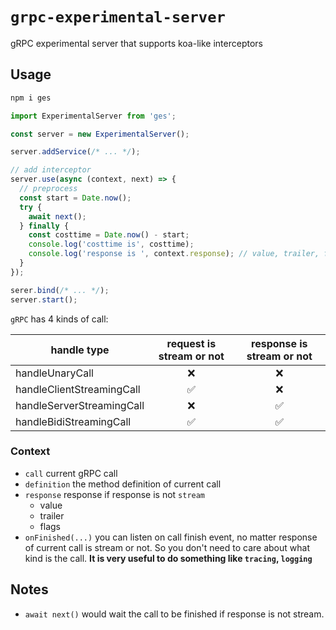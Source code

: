 # `grpc-experimental-server`

gRPC experimental server that supports koa-like interceptors

## Usage

```bash
npm i ges
```

```javascript
import ExperimentalServer from 'ges';

const server = new ExperimentalServer();

server.addService(/* ... */);

// add interceptor
server.use(async (context, next) => {
  // preprocess
  const start = Date.now();
  try {
    await next();
  } finally {
    const costtime = Date.now() - start;
    console.log('costtime is', costtime);
    console.log('response is ', context.response); // value, trailer, flags
  }
});

serer.bind(/* ... */);
server.start();
```

`gRPC` has 4 kinds of call:

| handle type               | request is stream or not | response is stream or not |
| ------------------------- | :----------------------: | :-----------------------: |
| handleUnaryCall           |            ❌            |            ❌             |
| handleClientStreamingCall |            ✅            |            ❌             |
| handleServerStreamingCall |            ❌            |            ✅             |
| handleBidiStreamingCall   |            ✅            |            ✅             |

### Context

- `call` current gRPC call
- `definition` the method definition of current call
- `response` response if response is not `stream`
  - value
  - trailer
  - flags
- `onFinished(...)` you can listen on call finish event, no matter response of current call is stream or not. So you don't need to care about what kind is the call. **It is very useful to do something like `tracing`, `logging`**

## Notes

- `await next()` would wait the call to be finished if response is not stream.
